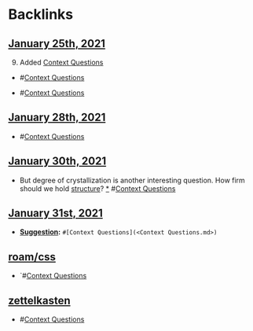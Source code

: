 
# Backlinks
## [January 25th, 2021](<January 25th, 2021.md>)
9. Added [Context Questions](<Context Questions.md>)

- #[Context Questions](<Context Questions.md>)

- #[Context Questions](<Context Questions.md>)

## [January 28th, 2021](<January 28th, 2021.md>)
- #[Context Questions](<Context Questions.md>)

## [January 30th, 2021](<January 30th, 2021.md>)
- But degree of crystallization is another interesting question. How firm should we hold [structure](<structure.md>)? [*](((h4WlwD7N4))) #[Context Questions](<Context Questions.md>)

## [January 31st, 2021](<January 31st, 2021.md>)
- **[Suggestion](<Suggestion.md>):** `#[Context Questions](<Context Questions.md>)`

## [roam/css](<roam/css.md>)
- `#[Context Questions](<Context Questions.md>)

## [zettelkasten](<zettelkasten.md>)
- #[Context Questions](<Context Questions.md>)

